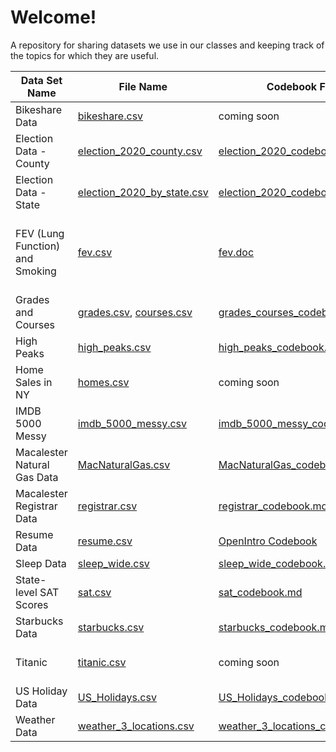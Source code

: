 # Welcome!
A repository for sharing datasets we use in our classes and keeping track of the topics for which they are useful.

| Data Set Name | File Name | Codebook File | Useful For | Courses |
| --- | --- | --- | --- | --- |
| Bikeshare Data | [bikeshare.csv](bikeshare.csv) | coming soon | linear regression | 155|
| Election Data - County | [election_2020_county.csv](election_2020_county.csv) | [election_2020_codebook.md](election_2020_codebook.md) | data viz | 112 |
| Election Data - State | [election_2020_by_state.csv](election_2020_by_state.csv) | [election_2020_codebook2.md](election_2020_codebook2.md) | data viz | 112 |
| FEV (Lung Function) and Smoking | [fev.csv](fev.csv) | [fev.doc](http://www.emersonstatistics.com/datasets/fev.doc) | linear regression, transformations, confounding, interaction, DAGs | 155 |
| Grades and Courses | [grades.csv](grades.csv), [courses.csv](courses.csv) | [grades_courses_codebook.md](grades_courses_codebook.md) | joins | 112 |
| High Peaks | [high_peaks.csv](high_peaks.csv) | [high_peaks_codebook.md](high_peaks_codebook.md) | data viz | 112 |
| Home Sales in NY | [homes.csv](homes.csv) | coming soon | data viz | 155 |
| IMDB 5000 Messy | [imdb_5000_messy.csv](imdb_5000_messy.csv) | [imdb_5000_messy_codebook.md](imdb_5000_messy_codebook.md) | data cleaning | 112 |
| Macalester Natural Gas Data | [MacNaturalGas.csv](MacNaturalGas.csv) | [MacNaturalGas_codebook.md](MacNaturalGas_codebook.md) | data viz, confounding | 112 |
| Macalester Registrar Data | [registrar.csv](registrar.csv) | [registrar_codebook.md](registrar_codebook.md) | strings, regex | 112 |
| Resume Data | [resume.csv](resume.csv) | [OpenIntro Codebook](https://www.openintro.org/data/index.php?data=resume) | logistic, inference | 155 |
| Sleep Data | [sleep_wide.csv](sleep_wide.csv) | [sleep_wide_codebook.md](sleep_wide_codebook.md) | reshaping | 112 |
| State-level SAT Scores | [sat.csv](sat.csv) | [sat_codebook.md](sat_codebook.md) | multi viz, confounding | 112 |
| Starbucks Data | [starbucks.csv](starbucks.csv) | [starbucks_codebook.md](starbucks_codebook.md) | spatial viz | 112 |
| Titanic | [titanic.csv](titanic.csv) | coming soon | logistic, prediction, DAGs | 155 |
| US Holiday Data | [US_Holidays.csv](US_Holidays.csv) | [US_Holidays_codebook.md](US_Holidays_codebook.md) | joins, dates | 112 |
| Weather Data | [weather_3_locations.csv](weather_3_locations.csv) | [weather_3_locations_codebook.md](weather_3_locations_codebook.md) | data viz | 112 |

